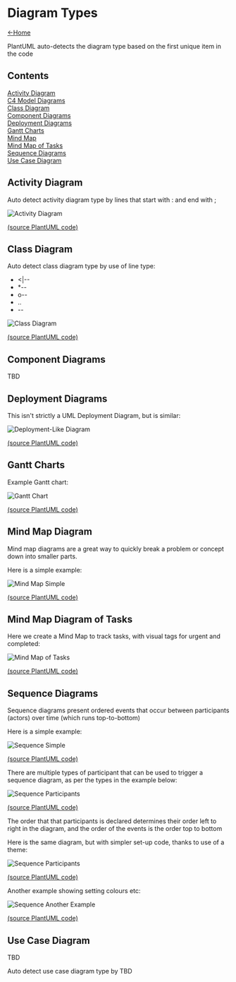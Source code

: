# Diagram Types

[<-Home](../../README.md)

PlantUML auto-detects the diagram type based on the first unique item in the code

## Contents

[Activity Diagram](#activity-diagram)<br>
[C4 Model Diagrams](../Examples/README.md#c4-model)<br>
[Class Diagram](#class-diagram)<br>
[Component Diagrams](#component-diagrams)<br>
[Deployment Diagrams](#deployment-diagrams)<br>
[Gantt Charts](#gantt-charts)<br>
[Mind Map](#mindmap-diagram)<br>
[Mind Map of Tasks](#mindmap-diagram-tasks)<br>
[Sequence Diagrams](#sequence-diagram)<br>
[Use Case Diagram](#use-case-diagram)<br>

<a name="activity-diagram"/>

## Activity Diagram

Auto detect activity diagram type by lines that start with : and end with ;

![Activity Diagram](source/activity-diagram/activity-diagram.png)

[(source PlantUML code)](source/activity-diagram.md)

<a name="class-diagram"/>

## Class Diagram

Auto detect class diagram type by use of line type:
* <|--
* *--
* o--
* ..
* --

![Class Diagram](source/class-diagram/class-diagram.png)

[(source PlantUML code)](source/class-diagram.md)

<a name="component-diagrams"/>

## Component Diagrams

TBD

<a name="deployment-diagrams"/>

## Deployment Diagrams

This isn't strictly a UML Deployment Diagram, but is similar:

![Deployment-Like Diagram](source/deployment-like-diagram/deployment-like-diagram.png)

[(source PlantUML code)](source/deployment-like-diagram.md)

<a name="gantt-charts"/>

## Gantt Charts

Example Gantt chart:

![Gantt Chart](source/gantt/gantt.png)

[(source PlantUML code)](source/gantt.md)

<a name="mindmap-diagram"/>

## Mind Map Diagram

Mind map diagrams are a great way to quickly break a problem or concept down into smaller parts.

Here is a simple example:

![Mind Map Simple](source/mindmap/mindmap.png)

[(source PlantUML code)](source/mindmap.md)

<a name="mindmap-diagram-tasks"/>

## Mind Map Diagram of Tasks

Here we create a Mind Map to track tasks, with visual tags for urgent and completed:

![Mind Map of Tasks ](source/mindmap-tasks/mindmap-tasks.png)

[(source PlantUML code)](source/mindmap-tasks.md)

<a name="sequence-diagram"/>

## Sequence Diagrams

Sequence diagrams present ordered events that occur between participants (actors) over time (which runs top-to-bottom)

Here is a simple example:

![Sequence Simple](source/sequence-simple/sequence-simple.png)

[(source PlantUML code)](source/sequence-simple.md)

There are multiple types of participant that can be used to trigger a sequence diagram, as per the types in the example below:

![Sequence Participants](source/sequence-participants/sequence-participants.png)

[(source PlantUML code)](source/sequence-participants.md)

The order that that participants is declared determines their order left to right in the diagram, and the order of the events is the order top to bottom

Here is the same diagram, but with simpler set-up code, thanks to use of a theme:

![Sequence Participants](source/sequence-participants-theme/sequence-participants-theme.png)

[(source PlantUML code)](source/sequence-participants-theme.md)

Another example showing setting colours etc:

![Sequence Another Example](source/sequence-another-example/sequence-another-example.png)

[(source PlantUML code)](source/sequence-another-example.md)

<a name="use-case-diagram"/>

## Use Case Diagram

TBD

Auto detect use case diagram type by TBD

